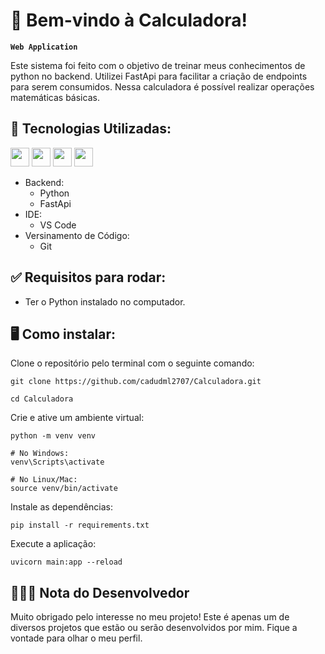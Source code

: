 # 🧮 Bem-vindo à Calculadora! 

**`Web Application`**

Este sistema foi feito com o objetivo de treinar meus conhecimentos de python no backend. Utilizei FastApi para facilitar a criação de endpoints para serem consumidos. Nessa calculadora é possível realizar operações matemáticas básicas.

## 🤖 Tecnologias Utilizadas:

<img width="30" src="https://cdn.jsdelivr.net/gh/devicons/devicon@latest/icons/python/python-original.svg" />  <img width="30" src="https://cdn.jsdelivr.net/gh/devicons/devicon@latest/icons/fastapi/fastapi-original.svg" /> <img width="30" src="https://cdn.jsdelivr.net/gh/devicons/devicon@latest/icons/vscode/vscode-original.svg" /> <img width="30" src="https://cdn.jsdelivr.net/gh/devicons/devicon@latest/icons/git/git-original.svg" />

* Backend:
  * Python
  * FastApi
* IDE:
  * VS Code
* Versinamento de Código:
  * Git

## ✅ Requisitos para rodar:

* Ter o Python instalado no computador.

## 🖥️ Como instalar:

Clone o repositório pelo terminal com o seguinte comando: 
```
git clone https://github.com/cadudml2707/Calculadora.git
```
```
cd Calculadora
```

Crie e ative um ambiente virtual:
```
python -m venv venv
```
```
# No Windows:
venv\Scripts\activate
```
```
# No Linux/Mac:
source venv/bin/activate
```
Instale as dependências:
```
pip install -r requirements.txt
```
Execute a aplicação:
```
uvicorn main:app --reload
```

## 👨🏻‍💻 Nota do Desenvolvedor

Muito obrigado pelo interesse no meu projeto! Este é apenas um de diversos projetos que estão ou serão desenvolvidos por mim. Fique a vontade para olhar o meu perfil.
